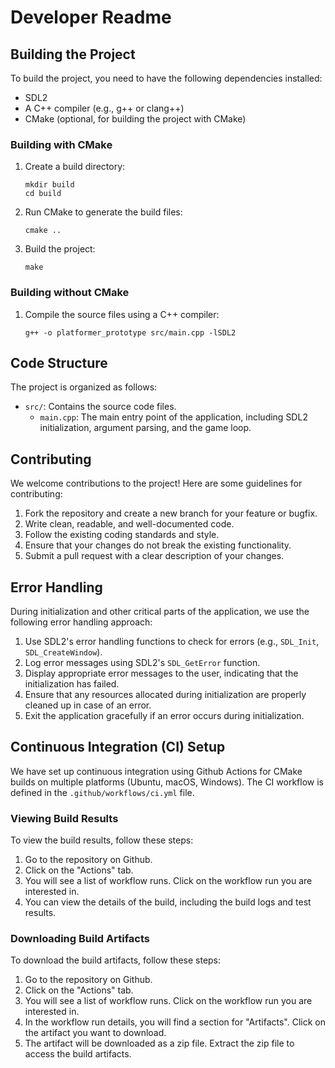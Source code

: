 # Developer Readme

## Building the Project

To build the project, you need to have the following dependencies installed:

- SDL2
- A C++ compiler (e.g., g++ or clang++)
- CMake (optional, for building the project with CMake)

### Building with CMake

1. Create a build directory:
   ```
   mkdir build
   cd build
   ```

2. Run CMake to generate the build files:
   ```
   cmake ..
   ```

3. Build the project:
   ```
   make
   ```

### Building without CMake

1. Compile the source files using a C++ compiler:
   ```
   g++ -o platformer_prototype src/main.cpp -lSDL2
   ```

## Code Structure

The project is organized as follows:

- `src/`: Contains the source code files.
  - `main.cpp`: The main entry point of the application, including SDL2 initialization, argument parsing, and the game loop.

## Contributing

We welcome contributions to the project! Here are some guidelines for contributing:

1. Fork the repository and create a new branch for your feature or bugfix.
2. Write clean, readable, and well-documented code.
3. Follow the existing coding standards and style.
4. Ensure that your changes do not break the existing functionality.
5. Submit a pull request with a clear description of your changes.

## Error Handling

During initialization and other critical parts of the application, we use the following error handling approach:

1. Use SDL2's error handling functions to check for errors (e.g., `SDL_Init`, `SDL_CreateWindow`).
2. Log error messages using SDL2's `SDL_GetError` function.
3. Display appropriate error messages to the user, indicating that the initialization has failed.
4. Ensure that any resources allocated during initialization are properly cleaned up in case of an error.
5. Exit the application gracefully if an error occurs during initialization.

## Continuous Integration (CI) Setup

We have set up continuous integration using Github Actions for CMake builds on multiple platforms (Ubuntu, macOS, Windows). The CI workflow is defined in the `.github/workflows/ci.yml` file.

### Viewing Build Results

To view the build results, follow these steps:

1. Go to the repository on Github.
2. Click on the "Actions" tab.
3. You will see a list of workflow runs. Click on the workflow run you are interested in.
4. You can view the details of the build, including the build logs and test results.

### Downloading Build Artifacts

To download the build artifacts, follow these steps:

1. Go to the repository on Github.
2. Click on the "Actions" tab.
3. You will see a list of workflow runs. Click on the workflow run you are interested in.
4. In the workflow run details, you will find a section for "Artifacts". Click on the artifact you want to download.
5. The artifact will be downloaded as a zip file. Extract the zip file to access the build artifacts.
